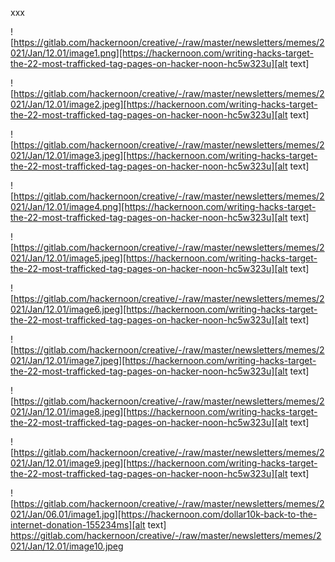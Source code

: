 xxx

![https://gitlab.com/hackernoon/creative/-/raw/master/newsletters/memes/2021/Jan/12.01/image1.png][https://hackernoon.com/writing-hacks-target-the-22-most-trafficked-tag-pages-on-hacker-noon-hc5w323u][alt text]





![https://gitlab.com/hackernoon/creative/-/raw/master/newsletters/memes/2021/Jan/12.01/image2.jpeg][https://hackernoon.com/writing-hacks-target-the-22-most-trafficked-tag-pages-on-hacker-noon-hc5w323u][alt text]






![https://gitlab.com/hackernoon/creative/-/raw/master/newsletters/memes/2021/Jan/12.01/image3.jpeg][https://hackernoon.com/writing-hacks-target-the-22-most-trafficked-tag-pages-on-hacker-noon-hc5w323u][alt text]





![https://gitlab.com/hackernoon/creative/-/raw/master/newsletters/memes/2021/Jan/12.01/image4.png][https://hackernoon.com/writing-hacks-target-the-22-most-trafficked-tag-pages-on-hacker-noon-hc5w323u][alt text]






![https://gitlab.com/hackernoon/creative/-/raw/master/newsletters/memes/2021/Jan/12.01/image5.jpeg][https://hackernoon.com/writing-hacks-target-the-22-most-trafficked-tag-pages-on-hacker-noon-hc5w323u][alt text]





![https://gitlab.com/hackernoon/creative/-/raw/master/newsletters/memes/2021/Jan/12.01/image6.jpeg][https://hackernoon.com/writing-hacks-target-the-22-most-trafficked-tag-pages-on-hacker-noon-hc5w323u][alt text]






![https://gitlab.com/hackernoon/creative/-/raw/master/newsletters/memes/2021/Jan/12.01/image7.jpeg][https://hackernoon.com/writing-hacks-target-the-22-most-trafficked-tag-pages-on-hacker-noon-hc5w323u][alt text]





![https://gitlab.com/hackernoon/creative/-/raw/master/newsletters/memes/2021/Jan/12.01/image8.jpeg][https://hackernoon.com/writing-hacks-target-the-22-most-trafficked-tag-pages-on-hacker-noon-hc5w323u][alt text]







![https://gitlab.com/hackernoon/creative/-/raw/master/newsletters/memes/2021/Jan/12.01/image9.jpeg][https://hackernoon.com/writing-hacks-target-the-22-most-trafficked-tag-pages-on-hacker-noon-hc5w323u][alt text]







![https://gitlab.com/hackernoon/creative/-/raw/master/newsletters/memes/2021/Jan/06.01/image1.jpg][https://hackernoon.com/dollar10k-back-to-the-internet-donation-155234ms][alt text]
https://gitlab.com/hackernoon/creative/-/raw/master/newsletters/memes/2021/Jan/12.01/image10.jpeg
